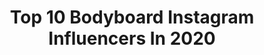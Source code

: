 ---
title: Top 10 Bodyboard Instagram Influencers In 2020
description: >-
  Find top bodyboard Instagram influencers in 2020. Most popular hashtags: #bodyboard #bodyboarding #surf.
platform: Instagram
hits: 249
text_top: Analyze the best Instagram profiles on inBeat.
text_bottom: Our platform has 249 Instagram influencers like this for you to collaborate.
profiles:
  - username: "kyra.97"
    fullname: >-
      白波瀬 海来🌞Shirahase Kyra
    bio: >-
      アーティストハウスピラミッド所属 🦋Talent / Bodyboarder🦋 💡11/25(水)発売.現在予約受付中!! DVD【1st Impact かいらの日焼け跡 白波瀬海来】 💡【ヤングジャンプ】巻末掲載!! 💡【週刊FLASHデジタル写真集】 💡【ポストデジタル写真集】
    location: "Japan"
    followers: 30902
    engagement: 1171
    commentsToLikes: 0.016491
    id: ck5zwt9zn6q3h0i14b1am2d96
    verified: false
    hashtags: "#surf, #aircontrol, #bodyboard, #dvd"
  - username: "alexandrarinder"
    fullname: >-
      Alexandra Rinder
    bio: >-
      Pro Bodyboarder from the Canary Islands 🇮🇨 🏆2x APB World Champion 🥇1x European Champion 🥇2x Junior European Champion
    location: "Canary Islands"
    followers: 36306
    engagement: 666
    commentsToLikes: 0.022285
    id: ck0vznc3v9ygd0i19bpd0x0tc
    verified: false
    hashtags: "#sonrisasescribanoescriva, #escribanoescriva, #costaadejeesgarant, #costaadejeyourguarantee"
  - username: "robertobruno_"
    fullname: >-
      Roberto Bruno
    bio: >-
      5X Campeão Brasileiro Top 7 mundial 2017 11X Campeão Cearense Direito ⚖️ @maresiaoficial @genesisbodyboards_ce @bodyboardshow @invertstyle
    location: "Brazil"
    followers: 7927
    engagement: 744
    commentsToLikes: 0.035915
    id: ck5zuu14t31d80i14sg7turl8
    verified: false
    hashtags: "#surf, #praiadofuturo, #bodyboarder, #vivacadamomento"
  - username: "lara_ascanio"
    fullname: >-
      Lara Ascanio
    bio: >-
      Canary Islands. #bodyboard
    location: "Spain"
    followers: 7885
    engagement: 848
    commentsToLikes: 0.020954
    id: ck0vznbr09yf40i19hqkxl8kc
    verified: false
    hashtags: "#newleggings, #autumn, #aventuras, #youarebeautiful"
  - username: "iloveturtlepoo"
    fullname: >-
      Lujain
    bio: >-
      Currently in: Male 🇲🇻 🏝 Cloth diapering, traveling, diving, kiteboarding, bodyboarding, skating, food, parenting and a lot more.
    location: "United States"
    followers: 8964
    engagement: 1503
    commentsToLikes: 0.017985
    id: ck5zk0r7sim4u0i1480cy1a9w
    verified: false
    hashtags: "#2yearsold, #aylihamdhanhameed, #julehamdhanhameed, #1yearold"
  - username: "vudukchild"
    fullname: >-
      natalia
    bio: >-
      🌵Photographer, bodyboarder and fashion lover 🌴 @tutublueca Ambassador 🍍Around Fuerteventura and interested in a shooting? Message me.
    location: "United Kingdom"
    followers: 17334
    engagement: 400
    commentsToLikes: 0.024425
    id: ck6tw55tqq2e30j715663pc6b
    verified: false
    hashtags: "#islabastimentos, #abikiniaday, #canaryislands, #corralejo"
  - username: "mikahelaquinn"
    fullname: >-
      MIKA🐉
    bio: >-
      Atleta Nacional Bodyboard🇨🇷 Escalar🧗🏼‍♀️ @662mob @besodemar @zoom_accesorios If you're not making waves, you're not kicking hard enough
    location: ""
    followers: 27245
    engagement: 450
    commentsToLikes: 0.008493
    id: ck5hmfpj0lv9q0i11ihh7mi6r
    verified: false
    hashtags: "#bodyboarding, #morning, #freedom, #happyhalloween"
  - username: "nany_vc2511"
    fullname: >-
      Nany (roquita 🐠)
    bio: >-
      📚 Enfermería UV 💉 ⚡ Bodyboard 💙 🌊Quintero🌬️ 🌺G°99 🌺 🇨🇱❤️
    location: ""
    followers: 6059
    engagement: 626
    commentsToLikes: 0.030082
    id: ck6uayk9z6fqt0j71wropk0a1
    verified: false
    hashtags: "#chile, #chilewaves, #bodyboarding, #leyendasdequintero"
  - username: "eriksilviino"
    fullname: >-
      Erik Silvino
    bio: >-
      🌊❤️ Bodyboarder from 🇧🇷 @melhorbrowniedoplaneta 🌱
    location: "Brazil"
    followers: 7266
    engagement: 641
    commentsToLikes: 0.040069
    id: ck6too0dwf4i40j71drx2trlm
    verified: false
    hashtags: "#photography, #bodyboard, #canon, #gopro"
  - username: "paola_simao"
    fullname: >-
      Paola Simão
    bio: >-
      🐚Pro Bodyboarder from Brasil 🦋paolasimao@yahoo.com.br
    location: "Brazil"
    followers: 14627
    engagement: 535
    commentsToLikes: 0.027154
    id: ck55nowq36nqa0i116195t59v
    verified: false
    hashtags: "#chapadadosveadeiros, #imagensquecuram, #nikiti, #trabalharcomoqueama"
---